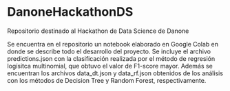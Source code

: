 # DanoneHackathonDS
Repositorio destinado al Hackathon de Data Science de Danone

Se encuentra en el repositorio un notebook elaborado en Google Colab en donde se describe todo el desarrollo del proyecto.
Se incluye el archivo predictions.json con la clasificación realizada por el método de regresión logísitca multinomial, que obtuvo el valor de F1-score mayor. Además se encuentran los archivos data_dt.json y data_rf.json obtenidos de los análisis con los métodos de Decision Tree y Random Forest, respectivamente.
